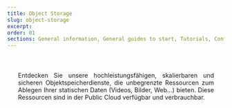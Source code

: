 ```yaml
---
title: Object Storage
slug: object-storage
excerpt:
order: 01
sections: General information, General guides to start, Tutorials, Configure Object Storage with your solutions, Cold Archive Storage Class Specifics, OpenStack Swift Storage Class Specifics, OpenStack Swift Archive Storage Class Specifics
---
```


<style>
#page {
  display: flex !important;
  flex-direction:column-reverse !important;
}
#customProductIndex {
padding:25px;
}
#customProductIndex p {
text-align:justify;
}

</style>

<div id="customProductIndex">

<p>Entdecken Sie unsere hochleistungsfähigen, skalierbaren und sicheren Objektspeicherdienste, die unbegrenzte Ressourcen zum Ablegen Ihrer statischen Daten (Videos, Bilder, Web...) bieten. Diese Ressourcen sind in der Public Cloud verfügbar und verbrauchbar.</p>

</div>
